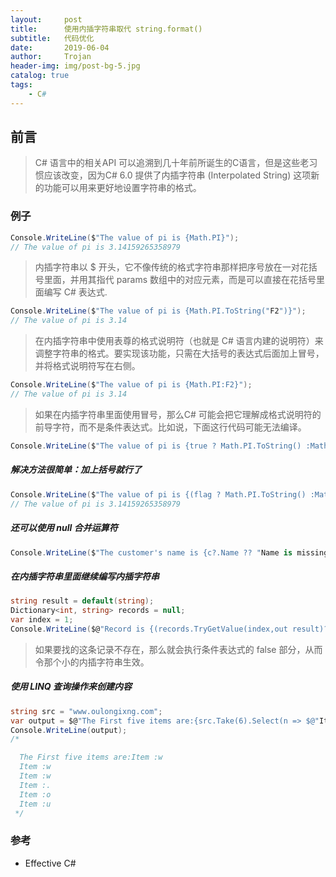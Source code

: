 ```yaml
---
layout:     post
title:      使用内插字符串取代 string.format()
subtitle:   代码优化
date:       2019-06-04
author:     Trojan
header-img: img/post-bg-5.jpg
catalog: true
tags:
    - C#
---
```



## 前言

> C# 语言中的相关API 可以追溯到几十年前所诞生的C语言，但是这些老习惯应该改变，因为C# 6.0 提供了内插字符串 (Interpolated String) 这项新的功能可以用来更好地设置字符串的格式。

### 例子

```csharp
Console.WriteLine($"The value of pi is {Math.PI}");  
// The value of pi is 3.14159265358979
```
> 内插字符串以 $ 开头，它不像传统的格式字符串那样把序号放在一对花括号里面，并用其指代 params 数组中的对应元素，而是可以直接在花括号里面编写 C# 表达式.
  

```csharp
Console.WriteLine($"The value of pi is {Math.PI.ToString("F2")}"); 
// The value of pi is 3.14
```
> 在内插字符串中使用表尊的格式说明符（也就是 C# 语言内建的说明符）来调整字符串的格式。要实现该功能，只需在大括号的表达式后面加上冒号，并将格式说明符写在右侧。
```csharp
Console.WriteLine($"The value of pi is {Math.PI:F2}"); 
// The value of pi is 3.14
```
> 如果在内插字符串里面使用冒号，那么C# 可能会把它理解成格式说明符的前导字符，而不是条件表达式。比如说，下面这行代码可能无法编译。


```csharp
Console.WriteLine($"The value of pi is {true ? Math.PI.ToString() :Math.PI.ToString("F2")}");
```
##### 解决方法很简单：加上括号就行了
```csharp
Console.WriteLine($"The value of pi is {(flag ? Math.PI.ToString() :Math.PI.ToString("F2"))}");
// The value of pi is 3.14159265358979
```

##### 还可以使用 null 合并运算符

```csharp
Console.WriteLine($"The customer's name is {c?.Name ?? "Name is missing"}");
```

##### 在内插字符串里面继续编写内插字符串
```csharp
string result = default(string);
Dictionary<int, string> records = null;
var index = 1;
Console.WriteLine($@"Record is {(records.TryGetValue(index,out result)?result:$"No record found at index {index}")}");
```
> 如果要找的这条记录不存在，那么就会执行条件表达式的 false 部分，从而令那个小的内插字符串生效。

##### 使用 LINQ 查询操作来创建内容
```csharp
string src = "www.oulongixng.com";
var output = $@"The First five items are:{src.Take(6).Select(n => $@"Item :{n.ToString()}").Aggregate((c, a) => $@"{c}{Environment.NewLine}{a}")}";
Console.WriteLine(output);
/*

  The First five items are:Item :w
  Item :w
  Item :w
  Item :.
  Item :o
  Item :u
 */

```


### 参考
- Effective C#

